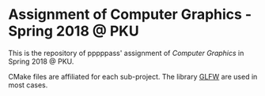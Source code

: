 # Assignment of Computer Graphics - Spring 2018 @ PKU

This is the repository of pppppass' assignment of *Computer Graphics* in Spring 2018 @ PKU.

CMake files are affiliated for each sub-project. The library [GLFW](http://www.glfw.org/) are used in most cases.
